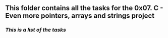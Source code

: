 ## **This folder contains all the tasks for the 0x07. C - Even more pointers, arrays and strings project**   
### *This is a list of the tasks*
